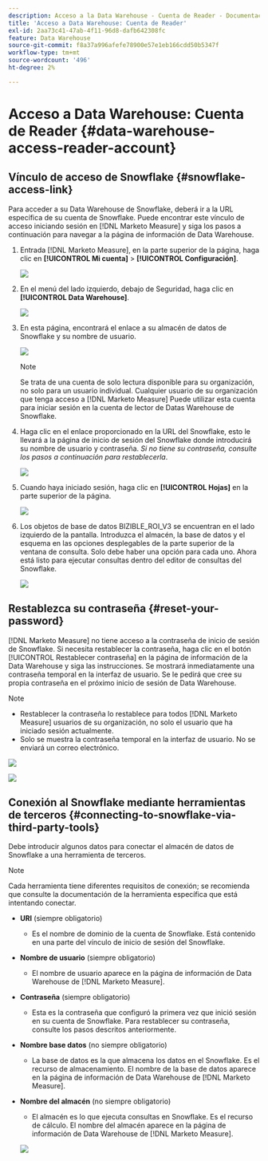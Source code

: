```yaml
---
description: Acceso a la Data Warehouse - Cuenta de Reader - Documentación del producto
title: 'Acceso a Data Warehouse: Cuenta de Reader'
exl-id: 2aa73c41-47ab-4f11-96d8-dafb642308fc
feature: Data Warehouse
source-git-commit: f8a37a996afefe78900e57e1eb166cdd50b5347f
workflow-type: tm+mt
source-wordcount: '496'
ht-degree: 2%

---
```


# Acceso a Data Warehouse: Cuenta de Reader {#data-warehouse-access-reader-account}

## Vínculo de acceso de Snowflake {#snowflake-access-link}

Para acceder a su Data Warehouse de Snowflake, deberá ir a la URL específica de su cuenta de Snowflake. Puede encontrar este vínculo de acceso iniciando sesión en [!DNL Marketo Measure] y siga los pasos a continuación para navegar a la página de información de Data Warehouse.

1. Entrada [!DNL Marketo Measure], en la parte superior de la página, haga clic en **[!UICONTROL Mi cuenta]** > **[!UICONTROL Configuración]**.

   ![](assets/data-warehouse-access-reader-account-1.png)

1. En el menú del lado izquierdo, debajo de Seguridad, haga clic en **[!UICONTROL Data Warehouse]**.

   ![](assets/data-warehouse-access-reader-account-2.png)

1. En esta página, encontrará el enlace a su almacén de datos de Snowflake y su nombre de usuario.

   ![](assets/data-warehouse-access-reader-account-3.png)

   >[!NOTE]
   >
   >Se trata de una cuenta de solo lectura disponible para su organización, no solo para un usuario individual. Cualquier usuario de su organización que tenga acceso a [!DNL Marketo Measure] Puede utilizar esta cuenta para iniciar sesión en la cuenta de lector de Datas Warehouse de Snowflake.

1. Haga clic en el enlace proporcionado en la URL del Snowflake, esto le llevará a la página de inicio de sesión del Snowflake donde introducirá su nombre de usuario y contraseña. _Si no tiene su contraseña, consulte los pasos a continuación para restablecerla_.

   ![](assets/data-warehouse-access-reader-account-4.png)

1. Cuando haya iniciado sesión, haga clic en **[!UICONTROL Hojas]** en la parte superior de la página.

   ![](assets/data-warehouse-access-reader-account-5.png)

1. Los objetos de base de datos BIZIBLE_ROI_V3 se encuentran en el lado izquierdo de la pantalla. Introduzca el almacén, la base de datos y el esquema en las opciones desplegables de la parte superior de la ventana de consulta. Solo debe haber una opción para cada uno. Ahora está listo para ejecutar consultas dentro del editor de consultas del Snowflake.

   ![](assets/data-warehouse-access-reader-account-6.png)

## Restablezca su contraseña {#reset-your-password}

[!DNL Marketo Measure] no tiene acceso a la contraseña de inicio de sesión de Snowflake. Si necesita restablecer la contraseña, haga clic en el botón [!UICONTROL Restablecer contraseña] en la página de información de la Data Warehouse y siga las instrucciones. Se mostrará inmediatamente una contraseña temporal en la interfaz de usuario. Se le pedirá que cree su propia contraseña en el próximo inicio de sesión de Data Warehouse.

>[!NOTE]
>
>* Restablecer la contraseña lo restablece para todos [!DNL Marketo Measure] usuarios de su organización, no solo el usuario que ha iniciado sesión actualmente.
>* Solo se muestra la contraseña temporal en la interfaz de usuario. No se enviará un correo electrónico.

![](assets/data-warehouse-access-reader-account-7.png)

![](assets/data-warehouse-access-reader-account-8.png)

## Conexión al Snowflake mediante herramientas de terceros {#connecting-to-snowflake-via-third-party-tools}

Debe introducir algunos datos para conectar el almacén de datos de Snowflake a una herramienta de terceros.

>[!NOTE]
>
>Cada herramienta tiene diferentes requisitos de conexión; se recomienda que consulte la documentación de la herramienta específica que está intentando conectar.

* **URI** (siempre obligatorio)
   * Es el nombre de dominio de la cuenta de Snowflake.  Está contenido en una parte del vínculo de inicio de sesión del Snowflake.
* **Nombre de usuario** (siempre obligatorio)
   * El nombre de usuario aparece en la página de información de Data Warehouse de [!DNL Marketo Measure].
* **Contraseña** (siempre obligatorio)
   * Esta es la contraseña que configuró la primera vez que inició sesión en su cuenta de Snowflake.  Para restablecer su contraseña, consulte los pasos descritos anteriormente.
* **Nombre base datos** (no siempre obligatorio)
   * La base de datos es la que almacena los datos en el Snowflake. Es el recurso de almacenamiento. El nombre de la base de datos aparece en la página de información de Data Warehouse de [!DNL Marketo Measure].
* **Nombre del almacén** (no siempre obligatorio)
   * El almacén es lo que ejecuta consultas en Snowflake. Es el recurso de cálculo.  El nombre del almacén aparece en la página de información de Data Warehouse de [!DNL Marketo Measure].

  ![](assets/data-warehouse-access-reader-account-9.png)
